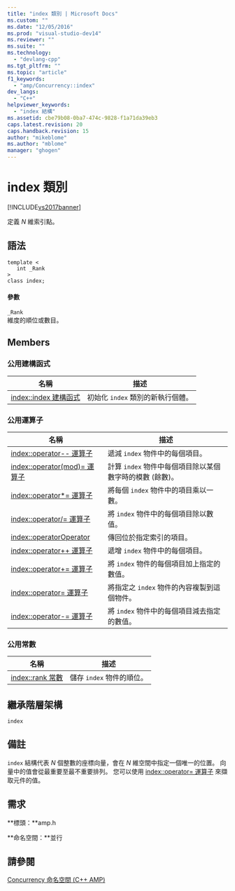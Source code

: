 ```yaml
---
title: "index 類別 | Microsoft Docs"
ms.custom: ""
ms.date: "12/05/2016"
ms.prod: "visual-studio-dev14"
ms.reviewer: ""
ms.suite: ""
ms.technology: 
  - "devlang-cpp"
ms.tgt_pltfrm: ""
ms.topic: "article"
f1_keywords: 
  - "amp/Concurrency::index"
dev_langs: 
  - "C++"
helpviewer_keywords: 
  - "index 結構"
ms.assetid: cbe79b08-0ba7-474c-9828-f1a71da39eb3
caps.latest.revision: 20
caps.handback.revision: 15
author: "mikeblome"
ms.author: "mblome"
manager: "ghogen"
---
```

# index 類別
[!INCLUDE[vs2017banner](../../../assembler/inline/includes/vs2017banner.md)]

定義 *N* 維索引點。  
  
## 語法  
  
```  
template <  
   int _Rank  
>  
class index;  
```  
  
#### 參數  
 `_Rank`  
 維度的順位或數目。  
  
## Members  
  
### 公用建構函式  
  
|名稱|描述|  
|--------|--------|  
|[index::index 建構函式](../Topic/index::index%20Constructor.md)|初始化 `index` 類別的新執行個體。|  
  
### 公用運算子  
  
|名稱|描述|  
|--------|--------|  
|[index::operator\-\- 運算子](../Topic/index::operator--%20Operator.md)|遞減 `index` 物件中的每個項目。|  
|[index::operator\(mod\)\= 運算子](../Topic/index::operator\(mod\)=%20Operator.md)|計算 `index` 物件中每個項目除以某個數字時的模數 \(餘數\)。|  
|[index::operator\*\= 運算子](../Topic/index::operator*=%20Operator.md)|將每個 `index` 物件中的項目乘以一數。|  
|[index::operator\/\= 運算子](../Topic/index::operator-=%20Operator2.md)|將 `index` 物件中的每個項目除以數值。|  
|[index::operatorOperator](../Topic/index::operatorOperator.md)|傳回位於指定索引的項目。|  
|[index::operator\+\+ 運算子](../Topic/index::operator++%20Operator.md)|遞增 `index` 物件中的每個項目。|  
|[index::operator\+\= 運算子](../Topic/index::operator+=%20Operator.md)|將 `index` 物件的每個項目加上指定的數值。|  
|[index::operator\= 運算子](../Topic/index::operator=%20Operator.md)|將指定之 `index` 物件的內容複製到這個物件。|  
|[index::operator\-\= 運算子](../Topic/index::operator-=%20Operator1.md)|將 `index` 物件中的每個項目減去指定的數值。|  
  
### 公用常數  
  
|名稱|描述|  
|--------|--------|  
|[index::rank 常數](../Topic/index::rank%20Constant.md)|儲存 `index` 物件的順位。|  
  
## 繼承階層架構  
 `index`  
  
## 備註  
 `index` 結構代表 *N* 個整數的座標向量，會在 *N* 維空間中指定一個唯一的位置。  向量中的值會從最重要至最不重要排列。  您可以使用 [index::operator\= 運算子](../Topic/index::operator=%20Operator.md) 來擷取元件的值。  
  
## 需求  
 **標頭：**amp.h  
  
 **命名空間：**並行  
  
## 請參閱  
 [Concurrency 命名空間 \(C\+\+ AMP\)](../../../parallel/amp/reference/concurrency-namespace-cpp-amp.md)